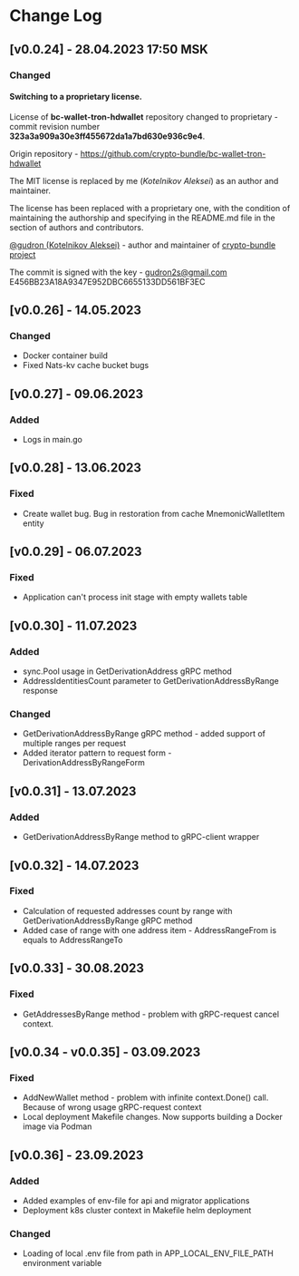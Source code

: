 # Change Log

## [v0.0.24] - 28.04.2023 17:50 MSK

### Changed

#### Switching to a proprietary license.
License of **bc-wallet-tron-hdwallet** repository changed to proprietary - commit revision number **323a3a909a30e3ff455672da1a7bd630e936c9e4**.

Origin repository - https://github.com/crypto-bundle/bc-wallet-tron-hdwallet

The MIT license is replaced by me (_Kotelnikov Aleksei_) as an author and maintainer.

The license has been replaced with a proprietary one, with the condition of maintaining the authorship
and specifying in the README.md file in the section of authors and contributors.

[@gudron (Kotelnikov Aleksei)](https://github.com/gudron) - author and maintainer of [crypto-bundle project](https://github.com/crypto-bundle)

The commit is signed with the key -
gudron2s@gmail.com
E456BB23A18A9347E952DBC6655133DD561BF3EC

## [v0.0.26] - 14.05.2023

### Changed
* Docker container build
* Fixed Nats-kv cache bucket bugs

## [v0.0.27] - 09.06.2023
### Added 
* Logs in main.go

## [v0.0.28] - 13.06.2023
### Fixed
* Create wallet bug. Bug in restoration from cache MnemonicWalletItem entity

## [v0.0.29] - 06.07.2023
### Fixed
* Application can't process init stage with empty wallets table

## [v0.0.30] - 11.07.2023
### Added
* sync.Pool usage in GetDerivationAddress gRPC method
* AddressIdentitiesCount parameter to GetDerivationAddressByRange response
### Changed
* GetDerivationAddressByRange gRPC method - added support of multiple ranges per request
* Added iterator pattern to request form - DerivationAddressByRangeForm

## [v0.0.31] - 13.07.2023
### Added
* GetDerivationAddressByRange method to gRPC-client wrapper

## [v0.0.32] - 14.07.2023
### Fixed
* Calculation of requested addresses count by range with GetDerivationAddressByRange gRPC method
* Added case of range with one address item - AddressRangeFrom is equals to AddressRangeTo

## [v0.0.33] - 30.08.2023
### Fixed
* GetAddressesByRange method - problem with gRPC-request cancel context.

## [v0.0.34 - v0.0.35] - 03.09.2023
### Fixed
* AddNewWallet method - problem with infinite context.Done() call. Because of wrong usage gRPC-request context
* Local deployment Makefile changes. Now supports building a Docker image via Podman

## [v0.0.36] - 23.09.2023
### Added
* Added examples of env-file for api and migrator applications
* Deployment k8s cluster context in Makefile helm deployment 
### Changed
* Loading of local .env file from path in APP_LOCAL_ENV_FILE_PATH environment variable